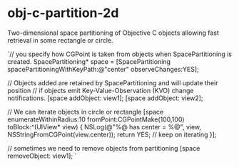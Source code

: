 obj-c-partition-2d
==================

Two-dimensional space partitioning of Objective C objects allowing fast retrieval in some rectangle or circle.

`// you specify how CGPoint is taken from objects when SpacePartitioning is created.
SpacePartitioning* space = [SpacePartitioning spacePartitioningWithKeyPath:@"center"
                                                            observeChanges:YES];
                                                            
// Objects added are retained by SpacePartitioning and will update their position
// if objects emit Key-Value-Observation (KVO) change notifications.
[space addObject: view1];
[space addObject: view2];

// We can iterate objects in circle or rectangle
[space enumerateWithinRadius:10 fromPoint:CGPointMake(100,100)
                     toBlock:^(UIView* view) {
                        NSLog(@"%@ has center = %@", view, NSStringFromCGPoint(view.center));
                        return YES; // keep on iterating
                     }];
  
// sometimes we need to remove objects from partitioning 
[space removeObject: view1];
`
